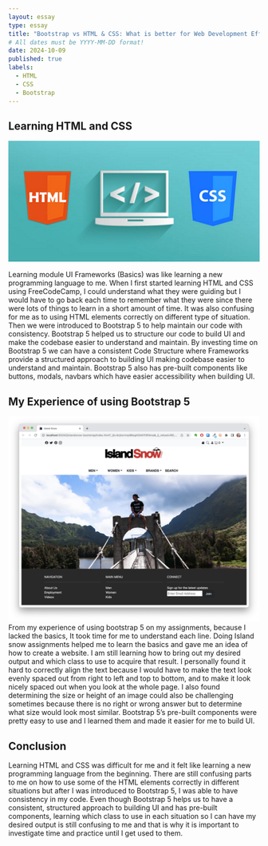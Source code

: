 ```yaml
---
layout: essay
type: essay
title: "Bootstrap vs HTML & CSS: What is better for Web Development Efficiency"
# All dates must be YYYY-MM-DD format!
date: 2024-10-09
published: true
labels:
  - HTML
  - CSS
  - Bootstrap
---
```

## Learning HTML and CSS
<img class="img-fluid" src="../img/HTMLandCSS.png">  

Learning module UI Frameworks (Basics) was like learning a new programming language to me.  When I first started learning HTML and CSS using FreeCodeCamp, I could understand what they were guiding but I would have to go back each time to remember what they were since there were lots of things to learn in a short amount of time. It was also confusing for me as to using HTML elements correctly on different type of situation.
Then we were introduced to Bootstrap 5 to help maintain our code with consistency.  Bootstrap 5 helped us to structure our code to build UI and make the codebase easier to understand and maintain.  By investing time on Bootstrap 5 we can have a consistent Code Structure where Frameworks provide a structured approach to building UI making codebase easier to understand and maintain.  Bootstrap 5 also has pre-built components like buttons, modals, navbars which have easier accessibility when building UI.

## My Experience of using Bootstrap 5
<img class="img-fluid" src="../img/islandsnow-bootstrap.png">
From my experience of using bootstrap 5 on my assignments, because I lacked the basics, It took time for me to understand each line.   Doing Island snow assignments helped me to learn the basics and gave me an idea of how to create a website. 
 I am still learning how to bring out my desired output and which class to use to acquire that result.  I personally found it hard to correctly align the text because I would have to make the text look evenly spaced out from right to left and top to bottom, and to make it look nicely spaced out when you look at the whole page.  I also found determining the size or height of an image could also be challenging sometimes because there is no right or wrong answer but to determine what size would look most similar.  Bootstrap 5’s pre-built components were pretty easy to use and I learned them and made it easier for me to build UI.

## Conclusion

Learning HTML and CSS was difficult for me and it felt like learning a new programming language from the beginning.  There are still confusing parts to me on how to use some of the HTML elements correctly in different situations but after I was introduced to Bootstrap 5, I was able to have consistency in my code.  Even though Bootstrap 5 helps us to have a consistent, structured approach to building UI and has pre-built components, learning which class to use in each situation so I can have my desired output is still confusing to me and that is why it is important to investigate time and practice until I get used to them.  
 

